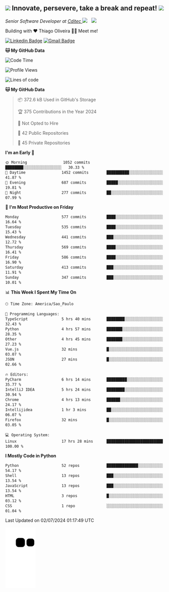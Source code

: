 <h2><img src="https://emojis.slackmojis.com/emojis/images/1531849430/4246/blob-sunglasses.gif?1531849430" width="30"/> Innovate, persevere, take a break and repeat! <img src="https://media.giphy.com/media/12oufCB0MyZ1Go/giphy.gif" width="50"></h2>
<img align='right' src="https://media.giphy.com/media/M9gbBd9nbDrOTu1Mqx/giphy.gif" width="230">
<p><em>Senior Software Developer at <a href="https://www.cditec.com.br/">Cditec
</a><img src="https://media.giphy.com/media/WUlplcMpOCEmTGBtBW/giphy.gif" width="30"> 
</em></p>



Building with ❤️ Thiago Oliveira 👋🏽 Meet me!

[![Linkedin Badge](https://img.shields.io/badge/-Thiago-blue?style=flat-square&logo=Linkedin&logoColor=white&link=https://www.linkedin.com/in/tgmarinho/)](https://www.linkedin.com/in/thiagoceconelo/) 
[![Gmail Badge](https://img.shields.io/badge/-thiceconelo@gmail.com-c14438?style=flat-square&logo=Gmail&logoColor=white&link=mailto:thiceconelo@gmail.com)](mailto:thiceconelo@gmail.com)

</em></p>

<!-- <span style="height ">
![Anurag's GitHub stats](https://github-readme-stats.vercel.app/api?username=arthurspk&show_icons=true&theme=tokyonight)
</span> -->

**🐱 My GitHub Data** 
<!--START_SECTION:waka-->
![Code Time](http://img.shields.io/badge/Code%20Time-1%2C445%20hrs%2044%20mins-blue)

![Profile Views](http://img.shields.io/badge/Profile%20Views-0-blue)

![Lines of code](https://img.shields.io/badge/From%20Hello%20World%20I%27ve%20Written-4.9%20million%20lines%20of%20code-blue)

**🐱 My GitHub Data** 

> 📦 372.6 kB Used in GitHub's Storage 
 > 
> 🏆 375 Contributions in the Year 2024
 > 
> 🚫 Not Opted to Hire
 > 
> 📜 42 Public Repositories 
 > 
> 🔑 45 Private Repositories 
 > 
**I'm an Early 🐤** 

```text
🌞 Morning                1052 commits        ████████░░░░░░░░░░░░░░░░░   30.33 % 
🌆 Daytime                1452 commits        ██████████░░░░░░░░░░░░░░░   41.87 % 
🌃 Evening                687 commits         █████░░░░░░░░░░░░░░░░░░░░   19.81 % 
🌙 Night                  277 commits         ██░░░░░░░░░░░░░░░░░░░░░░░   07.99 % 
```
📅 **I'm Most Productive on Friday** 

```text
Monday                   577 commits         ████░░░░░░░░░░░░░░░░░░░░░   16.64 % 
Tuesday                  535 commits         ████░░░░░░░░░░░░░░░░░░░░░   15.43 % 
Wednesday                441 commits         ███░░░░░░░░░░░░░░░░░░░░░░   12.72 % 
Thursday                 569 commits         ████░░░░░░░░░░░░░░░░░░░░░   16.41 % 
Friday                   586 commits         ████░░░░░░░░░░░░░░░░░░░░░   16.90 % 
Saturday                 413 commits         ███░░░░░░░░░░░░░░░░░░░░░░   11.91 % 
Sunday                   347 commits         ███░░░░░░░░░░░░░░░░░░░░░░   10.01 % 
```


📊 **This Week I Spent My Time On** 

```text
🕑︎ Time Zone: America/Sao_Paulo

💬 Programming Languages: 
TypeScript               5 hrs 40 mins       ████████░░░░░░░░░░░░░░░░░   32.43 % 
Python                   4 hrs 57 mins       ███████░░░░░░░░░░░░░░░░░░   28.35 % 
Other                    4 hrs 45 mins       ███████░░░░░░░░░░░░░░░░░░   27.23 % 
Vue.js                   32 mins             █░░░░░░░░░░░░░░░░░░░░░░░░   03.07 % 
JSON                     27 mins             █░░░░░░░░░░░░░░░░░░░░░░░░   02.66 % 

🔥 Editors: 
PyCharm                  6 hrs 14 mins       █████████░░░░░░░░░░░░░░░░   35.77 % 
IntelliJ IDEA            5 hrs 24 mins       ████████░░░░░░░░░░░░░░░░░   30.94 % 
Chrome                   4 hrs 13 mins       ██████░░░░░░░░░░░░░░░░░░░   24.17 % 
Intellijidea             1 hr 3 mins         ██░░░░░░░░░░░░░░░░░░░░░░░   06.07 % 
Firefox                  32 mins             █░░░░░░░░░░░░░░░░░░░░░░░░   03.05 % 

💻 Operating System: 
Linux                    17 hrs 28 mins      █████████████████████████   100.00 % 
```

**I Mostly Code in Python** 

```text
Python                   52 repos            ██████████████░░░░░░░░░░░   54.17 % 
Shell                    13 repos            ███░░░░░░░░░░░░░░░░░░░░░░   13.54 % 
JavaScript               13 repos            ███░░░░░░░░░░░░░░░░░░░░░░   13.54 % 
HTML                     3 repos             █░░░░░░░░░░░░░░░░░░░░░░░░   03.12 % 
CSS                      1 repo              ░░░░░░░░░░░░░░░░░░░░░░░░░   01.04 % 
```




 Last Updated on 02/07/2024 01:17:49 UTC
<!--END_SECTION:waka-->

![Snake animation](https://github.com/rafaballerini/rafaballerini/blob/output/github-contribution-grid-snake.svg)


<!---
ceconelo/ceconelo is a ✨ special ✨ repository because its `README.md` (this file) appears on your GitHub profile.
You can click the Preview link to take a look at your changes.
--->
